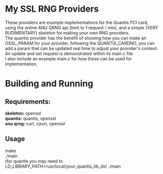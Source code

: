 # My SSL RNG Providers #

These providers are example implementations for the Quantis PCI card, using the online ANU QRNG api (limit to 1 request / min), and a simple (VERY RUDIMENTARY) skeleton for making your own RNG providers. <br>
The quantis provider has the benefit of showing how you can make an OSSL_PARAM for your provider, following the QUANTIS_CARDNO, you can add a param that can be updated real time to adjust your provider's context. An update and set request is demonstrated within its main.c file <br>
I also include an example main.c for how these can be used for implementation. <br>

# Building and Running #
## Requirements: ##
  <b> skeleton: </b> openssl <br>
  <b> quantis: </b> quantis, openssl <br>
  <b> anu qrng: </b> curl, cjson, openssl <br>

## Usage ##
  make <br>
  ./main <br>
  (for quantis you may need to LD_LIBRARY_PATH=/usr/local/your_quantis_lib_dir/ ./main <br>
